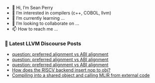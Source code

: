 - 👋 Hi, I’m Sean Perry
- 👀 I’m interested in compilers (c++, COBOL, llvm)
- 🌱 I’m currently learning ...
- 💞️ I’m looking to collaborate on ...
- 📫 How to reach me ...

<!---
s66perry/s66perry is a ✨ special ✨ repository because its `README.md` (this file) appears on your GitHub profile.
You can click the Preview link to take a look at your changes.
--->
### 📕 Latest LLVM Discourse Posts

<!-- DISCOURSE-LLVM:START -->
- [question: preferred alignment vs ABI alignment](https://discourse.llvm.org/t/question-preferred-alignment-vs-abi-alignment/46076#post_4)
- [question: preferred alignment vs ABI alignment](https://discourse.llvm.org/t/question-preferred-alignment-vs-abi-alignment/46076#post_3)
- [question: preferred alignment vs ABI alignment](https://discourse.llvm.org/t/question-preferred-alignment-vs-abi-alignment/46076#post_2)
- [How does the RISCV backend insert nop to obj?](https://discourse.llvm.org/t/how-does-the-riscv-backend-insert-nop-to-obj/78453#post_1)
- [Compiling into a shared object and calling MLIR from external code](https://discourse.llvm.org/t/compiling-into-a-shared-object-and-calling-mlir-from-external-code/78346#post_9)
<!-- DISCOURSE-LLVM:END -->
